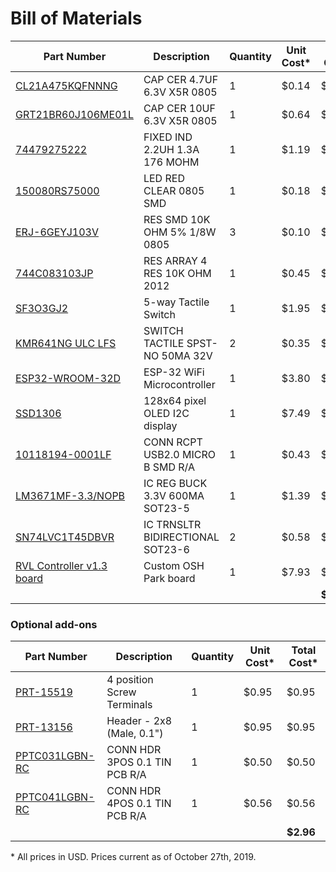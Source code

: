 # Bill of Materials

| Part Number | Description | Quantity | Unit Cost&ast; | Total Cost&ast; |
|-------------|-------------|----------|------|------|
| [ CL21A475KQFNNNG](https://www.digikey.com/product-detail/en/samsung-electro-mechanics/CL21A475KQFNNNG/1276-6465-1-ND/5958093) | CAP CER 4.7UF 6.3V X5R 0805 | 1 | $0.14 | $0.14 |
| [ GRT21BR60J106ME01L](https://www.digikey.com/product-detail/en/murata-electronics/GRT21BR60J106ME01L/490-12365-1-ND/5417066) | CAP CER 10UF 6.3V X5R 0805 | 1 | $0.64 | $0.64 |
| [ 74479275222](https://www.digikey.com/product-detail/en/w-rth-elektronik/74479275222/732-9708-1-ND/5870862) | FIXED IND 2.2UH 1.3A 176 MOHM  | 1 | $1.19 | $1.19 |
| [150080RS75000](https://www.digikey.com/product-detail/en/w-rth-elektronik/150080RS75000/732-4984-1-ND/4489916) | LED RED CLEAR 0805 SMD | 1 | $0.18 | $0.18 |
| [ERJ-6GEYJ103V](https://www.digikey.com/product-detail/en/panasonic-electronic-components/ERJ-6GEYJ103V/P10KACT-ND/43118) |  	RES SMD 10K OHM 5% 1/8W 0805 | 3 | $0.10 | $0.30 |
| [744C083103JP](https://www.digikey.com/product-detail/en/cts-resistor-products/744C083103JP/744C083103JPCT-ND/1117754) | RES ARRAY 4 RES 10K OHM 2012 | 1 | $0.45 | $0.45 |
| [SF3O3GJ2](https://www.sparkfun.com/products/10063) | 5-way Tactile Switch | 1 | $1.95 | $1.95 |
| [KMR641NG ULC LFS](https://www.digikey.com/product-detail/en/c-k/KMR641NG-ULC-LFS/CKN10686CT-ND/6035358) | SWITCH TACTILE SPST-NO 50MA 32V | 2 | $0.35 | $0.70 |
| [ESP32-WROOM-32D](https://www.digikey.com/product-detail/en/espressif-systems/ESP32-WROOM-32D/1904-1023-1-ND/9381732) | ESP-32 WiFi Microcontroller | 1 | $3.80 | $3.80 |
| [SSD1306](https://www.amazon.com/gp/product/B01HHOAQ5A/) | 128x64 pixel OLED I2C display | 1 | $7.49 | $7.49 |
| [10118194-0001LF](https://www.digikey.com/product-detail/en/amphenol-icc-fci/10118194-0001LF/609-4618-1-ND/2785382) | CONN RCPT USB2.0 MICRO B SMD R/A | 1 | $0.43 | $0.43 |
| [LM3671MF-3.3/NOPB](https://www.digikey.com/product-detail/en/texas-instruments/LM3671MF-3.3-NOPB/LM3671MF-3.3-NOPBCT-ND/1590190) | IC REG BUCK 3.3V 600MA SOT23-5 | 1 | $1.39 | $1.39 |
| [SN74LVC1T45DBVR](https://www.digikey.com/product-detail/en/texas-instruments/SN74LVC1T45DBVR/296-16843-1-ND/639459) | IC TRNSLTR BIDIRECTIONAL SOT23-6 | 2 | $0.58 | $1.16
| [RVL Controller v1.3 board](https://oshpark.com/shared_projects/HsvGJ1qx) | Custom OSH Park board | 1 | $7.93 | $7.93 |
| | | | | **$27.74** |

### Optional add-ons

| Part Number | Description | Quantity | Unit Cost&ast; | Total Cost&ast; |
|-------------|-------------|----------|------|------|
| [PRT-15519](https://www.sparkfun.com/products/15519) | 4 position Screw Terminals | 1 | $0.95 | $0.95 |
| [PRT-13156](https://www.sparkfun.com/products/13156) | Header - 2x8 (Male, 0.1") | 1 | $0.95 | $0.95 |
| [PPTC031LGBN-RC](https://www.digikey.com/product-detail/en/sullins-connector-solutions/PPTC031LGBN-RC/S5439-ND/775897) | CONN HDR 3POS 0.1 TIN PCB R/A | 1 | $0.50 | $0.50 |
| [PPTC041LGBN-RC](https://www.digikey.com/products/en?keywords=%20PPTC041LGBN-RC%20) | CONN HDR 4POS 0.1 TIN PCB R/A | 1 | $0.56 | $0.56 |
| | | | | **$2.96** |

&ast; All prices in USD. Prices current as of October 27th, 2019.
